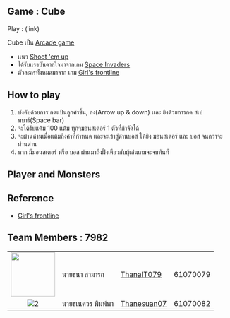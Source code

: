  ## Game : Cube 
  	
Play : (link)

Cube เป็น [Arcade game](https://en.wikipedia.org/wiki/Arcade_game) 
- เเนว  [Shoot 'em up](https://en.wikipedia.org/wiki/Shoot_%27em_up) 
- ได้รับเเรงบันดาลใจมาจากเกม [Space Invaders](https://en.wikipedia.org/wiki/Space_Invaders) 
- ตัวละครทั้งหมดมาจาก เกม [Girl's frontline](https://www.gfwiki.com/wiki/Girls%27_Frontline_Wiki)


## How to play 
1. บังคับด้วยการ กดแป้นลูกศรขึ้น, ลง(Arrow up & down)  เเละ ยิงด้วยการกด สเปทบาร์(Space bar)
2. จะได้รับเเต้ม 100 เเต้ม ทุกๆมอนสเตอร์ 1 ตัวที่กำจัดได้
3. จะผ่านด่านเมื่อเเต้มถึงค่าที่กำหนด เเละจะเข้าสู่ด่านบอส ให้ยิง มอนสเตอร์ เเละ บอส จนกว่าจะผ่านด่าน
4. หาก มีมอนสเตอร์ หรือ บอส ผ่านมาถึงฝั่งเดียวกับผู้เล่นเกมจะจบทันที

## Player and Monsters


## Reference
- [Girl's frontline](https://www.gfwiki.com/wiki/Girls%27_Frontline_Wiki)

## Team Members : 7982

|||||
|:-:|--|---------------|---------|
|<img width="100" src="https://avatars1.githubusercontent.com/u/44795950?s=100&v=4">|นายธนา สามารถ|[ThanaIT079](https://github.com/ThanaIT079)|61070079|
|![2](https://avatars0.githubusercontent.com/u/43009126?s=100&v=4)|นายธเนศวร พิมพ์พา|[Thanesuan07](https://github.com/thanesuan07)|61070082|

